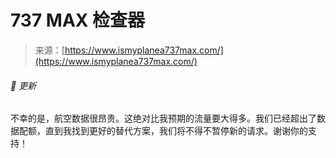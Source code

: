 <!--yml

category: 未分类

date: 2024-05-27 14:37:50

-->

# 737 MAX 检查器

> 来源：[https://www.ismyplanea737max.com/](https://www.ismyplanea737max.com/)

###### 🚨 更新

不幸的是，航空数据很昂贵。这绝对比我预期的流量要大得多。我们已经超出了数据配额，直到我找到更好的替代方案，我们将不得不暂停新的请求。谢谢你的支持！
